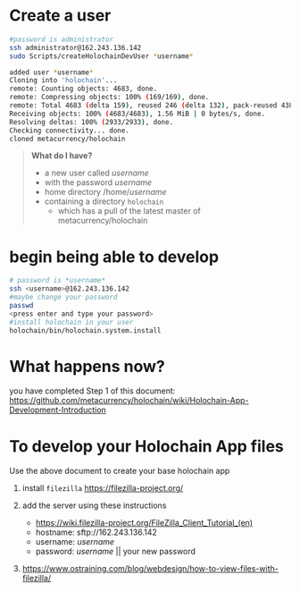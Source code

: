 # Create a user
```bash
#password is administrator
ssh administrator@162.243.136.142
sudo Scripts/createHolochainDevUser *username*

added user *username*
Cloning into 'holochain'...
remote: Counting objects: 4683, done.
remote: Compressing objects: 100% (169/169), done.
remote: Total 4683 (delta 159), reused 246 (delta 132), pack-reused 4382
Receiving objects: 100% (4683/4683), 1.56 MiB | 0 bytes/s, done.
Resolving deltas: 100% (2933/2933), done.
Checking connectivity... done.
cloned metacurrency/holochain
```
> **What do I have?**
> * a new user called *username*
> * with the password *username*
> * home directory /home/*username*
> * containing a directory `holochain`
>   * which has a pull of the latest master of metacurrency/holochain

# begin being able to develop
```bash
# password is *username*
ssh <username>@162.243.136.142
#maybe change your password
passwd
<press enter and type your password>
#install holochain in your user
holochain/bin/holochain.system.install
```
# What happens now?
you have completed Step 1 of this document: https://github.com/metacurrency/holochain/wiki/Holochain-App-Development-Introduction

# To develop your Holochain App files
Use the above document to create your base holochain app
1. install `filezilla` https://filezilla-project.org/
2. add the server using these instructions
    * https://wiki.filezilla-project.org/FileZilla_Client_Tutorial_(en)
    * hostname: sftp://162.243.136.142
    * username: *username*
    * password: *username*  || your new password

3. https://www.ostraining.com/blog/webdesign/how-to-view-files-with-filezilla/